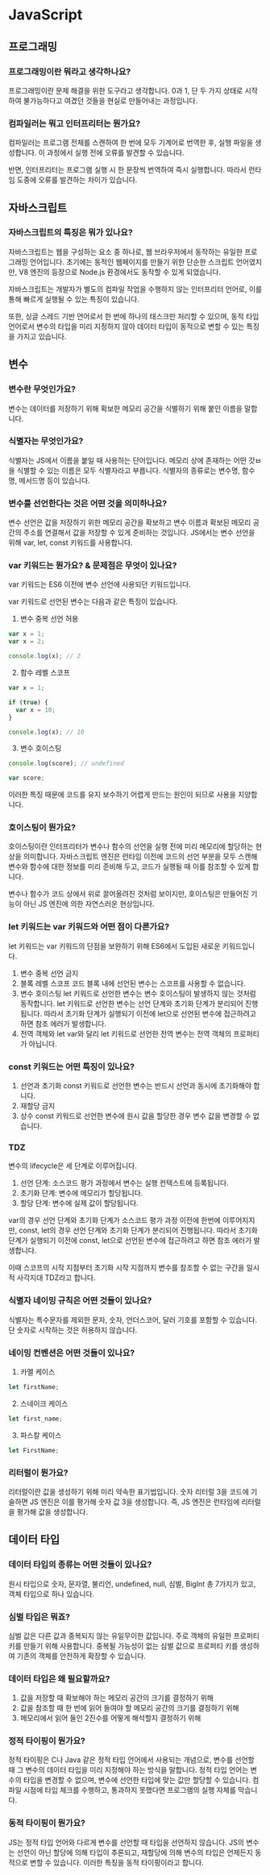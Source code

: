 # JavaScript

## 프로그래밍

### 프로그래밍이란 뭐라고 생각하나요?

프로그래밍이란 문제 해결을 위한 도구라고 생각합니다.
0과 1, 단 두 가지 상태로 시작하여 불가능하다고 여겼던 것들을 현실로 만들어내는 과정입니다.

### 컴파일러는 뭐고 인터프리터는 뭔가요?

컴파일러는 프로그램 전체를 스캔하여 한 번에 모두 기계어로 번역한 후, 실행 파일을 생성합니다.
이 과정에서 실행 전에 오류를 발견할 수 있습니다.

반면, 인터프리터는 프로그램 실행 시 한 문장씩 번역하여 즉시 실행합니다.
따라서 런타임 도중에 오류를 발견하는 차이가 있습니다.

## 자바스크립트

### 자바스크립트의 특징은 뭐가 있나요?

자바스크립트는 웹을 구성하는 요소 중 하나로, 웹 브라우저에서 동작하는 유일한 프로그래밍 언어입니다. 초기에는 동적인 웹페이지를 만들기 위한 단순한 스크립트 언어였지만, V8 엔진의 등장으로 Node.js 환경에서도 동작할 수 있게 되었습니다.

자바스크립트는 개발자가 별도의 컴파일 작업을 수행하지 않는 인터프리터 언어로, 이를 통해 빠르게 실행될 수 있는 특징이 있습니다.

또한, 싱글 스레드 기반 언어로서 한 번에 하나의 태스크만 처리할 수 있으며, 동적 타입 언어로서 변수의 타입을 미리 지정하지 않아 데이터 타입이 동적으로 변할 수 있는 특징을 가지고 있습니다.

## 변수

### 변수란 무엇인가요?

변수는 데이터를 저장하기 위해 확보한 메모리 공간을 식별하기 위해 붙인 이름을 말합니다.

### 식별자는 무엇인가요?

식별자는 JS에서 이름을 붙일 때 사용하는 단어입니다.
메모리 상에 존재하는 어떤 갓ㅂ을 식별할 수 있는 이름은 모두 식별자라고 부릅니다.
식별자의 종류로는 변수명, 함수명, 메서드명 등이 있습니다.

### 변수를 선언한다는 것은 어떤 것을 의미하나요?

변수 선언은 값을 저장하기 위한 메모리 공간을 확보하고 변수 이름과 확보된 메모리 공간의 주소를 연결해서 값을 저장할 수 있게 준비하는 것입니다.
JS에서는 변수 선언을 위해 var, let, const 키워드를 사용합니다.

### var 키워드는 뭔가요? & 문제점은 무엇이 있나요?

var 키워드는 ES6 이전에 변수 선언에 사용되던 키워드입니다.

var 키워드로 선언된 변수는 다음과 같은 특징이 있습니다.

1. 변수 중복 선언 허용

```js
var x = 1;
var x = 2;

console.log(x); // 2
```

2. 함수 레벨 스코프

```js
var x = 1;

if (true) {
  var x = 10;
}

console.log(x); // 10
```

3. 변수 호이스팅

```js
console.log(score); // undefined

var score;
```

이러한 특징 때문에 코드를 유지 보수하기 어렵게 만드는 원인이 되므로 사용을 지양합니다.

### 호이스팅이 뭔가요?

호이스팅이란 인터프리터가 변수나 함수의 선언을 실행 전에 미리 메모리에 할당하는 현상을 의미합니다. 자바스크립트 엔진은 런타임 이전에 코드의 선언 부분을 모두 스캔해 변수와 함수에 대한 정보를 미리 준비해 두고, 코드가 실행될 때 이를 참조할 수 있게 합니다.

변수나 함수가 코드 상에서 위로 끌어올려진 것처럼 보이지만, 호이스팅은 만들어진 기능이 아닌 JS 엔진에 의한 자연스러운 현상입니다.

### let 키워드는 var 키워드와 어떤 점이 다른가요?

let 키워드는 var 키워드의 단점을 보완하기 위해 ES6에서 도입된 새로운 키워드입니다.

1. 변수 중복 선언 금지
2. 블록 레벨 스코프
   코드 블록 내에 선언된 변수는 스코프를 사용할 수 없습니다.
3. 변수 호이스팅
   let 키워드로 선언한 변수는 변수 호이스팅이 발생하지 않는 것처럼 동작합니다.
   let 키워드로 선언한 변수는 선언 단계와 초기화 단계가 분리되어 진행됩니다.
   따라서 초기화 단계가 실행되기 이전에 let으로 선언된 변수에 접근하려고 하면 참조 에러가 발생합니다.
4. 전역 객체와 let
   var와 달리 let 키워드로 선언한 전역 변수는 전역 객체의 프로퍼티가 아닙니다.

### const 키워드는 어떤 특징이 있나요?

1. 선언과 초기화
   const 키워드로 선언한 변수는 반드시 선언과 동시에 초기화해야 합니다.
2. 재할당 금지
3. 상수
   const 키워드로 선언한 변수에 원시 값을 할당한 경우 변수 값을 변경할 수 없습니다.

### TDZ

변수의 lifecycle은 세 단계로 이루어집니다.

1. 선언 단계: 소스코드 평가 과정에서 변수는 실행 컨텍스트에 등록됩니다.
2. 초기화 단계: 변수에 메모리가 할당됩니다.
3. 할당 단계: 변수에 실제 값이 할당됩니다.

var의 경우 선언 단계와 초기화 단계가 소스코드 평가 과정 이전에 한번에 이루어지지만,
const, let의 경우 선언 단계와 초기화 단계가 분리되어 진행됩니다.
따라서 초기화 단계가 실행되기 이전에 const, let으로 선언된 변수에 접근하려고 하면 참조 에러가 발생합니다.

이때 스코프의 시작 지점부터 초기화 시작 지점까지 변수를 참조할 수 없는 구간을 일시적 사각지대 TDZ라고 합니다.

### 식별자 네이밍 규칙은 어떤 것들이 있나요?

식별자는 특수문자를 제외한 문자, 숫자, 언더스코어, 달러 기호를 포함할 수 있습니다.
단 숫자로 시작하는 것은 허용하지 않습니다.

### 네이밍 컨벤션은 어떤 것들이 있나요?

1. 카멜 케이스

```js
let firstName;
```

2. 스네이크 케이스

```js
let first_name;
```

3. 파스칼 케이스

```js
let FirstName;
```

### 리터럴이 뭔가요?

리터럴이란 값을 생성하기 위해 미리 약속한 표기법입니다.
숫자 리터럴 3을 코드에 기술하면 JS 엔진은 이를 평가해 숫자 값 3을 생성합니다.
즉, JS 엔진은 런타임에 리터럴을 평가해 값을 생성합니다.

## 데이터 타입

### 데이터 타입의 종류는 어떤 것들이 있나요?

원시 타입으로 숫자, 문자열, 불리언, undefined, null, 심벌, BigInt 총 7가지가 있고,
객체 타입으로 하나 있습니다.

### 심벌 타입은 뭐죠?

심벌 값은 다른 값과 중복되지 않는 유일무이한 값입니다.
주로 객체의 유일한 프로퍼티 키를 만들기 위해 사용합니다.
중복될 가능성이 없는 심벌 값으로 프로퍼티 키를 생성하여 기존의 객체를 안전하게 확장할 수 있습니다.

### 데이터 타입은 왜 필요할까요?

1. 값을 저장할 때 확보해야 하는 메모리 공간의 크기를 결정하기 위해
2. 값을 참조할 때 한 번에 읽어 들여야 할 메모리 공간의 크기를 결정하기 위해
3. 메모리에서 읽어 들인 2진수를 어떻게 해석할지 결정하기 위해

### 정적 타이핑이 뭔가요?

정적 타이핑은 C나 Java 같은 정적 타입 언어에서 사용되는 개념으로, 변수를 선언할 때 그 변수의 데이터 타입을 미리 지정해야 하는 방식을 말합니다.
정적 타입 언어는 변수의 타입을 변경할 수 없으며, 변수에 선언한 타입에 맞는 값만 할당할 수 있습니다.
컴파일 시점에 타입 체크를 수행하고, 통과하지 못했다면 프로그램의 실행 자체를 막습니다.

### 동적 타이핑이 뭔가요?

JS는 정적 타입 언어와 다르게 변수를 선언할 때 타입을 선언하지 않습니다.
JS의 변수는 선언이 아닌 할당에 의해 타입이 추론되고, 재할당에 의해 변수의 타입은 언제든지 동적으로 변할 수 있습니다. 이러한 특징을 동적 타이핑이라고 합니다.
